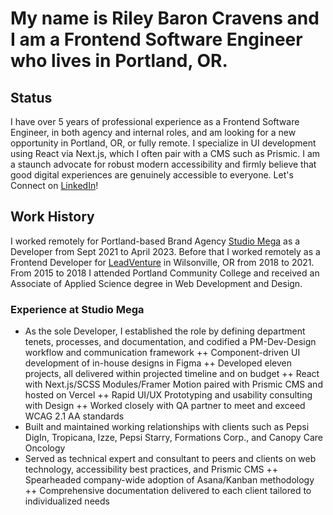# My name is Riley Baron Cravens and I am a Frontend Software Engineer who lives in Portland, OR.
## Status
 I have over 5 years of professional experience as a Frontend Software Engineer, in both agency and internal roles, and am looking for a new opportunity in Portland, OR, or fully remote. I specialize in UI development using React via Next.js, which I often pair with a CMS such as Prismic. I am a staunch advocate for robust modern accessibility and firmly believe that good digital experiences are genuinely accessible to everyone. Let's Connect on [LinkedIn](https://www.linkedin.com/in/riley-cravens/)!
 ## Work History
 I worked remotely for Portland-based Brand Agency [Studio Mega](https://www.studiomega.com/) as a Developer from Sept 2021 to April 2023. Before that I worked remotely as a Frontend Developer for [LeadVenture](https://www.leadventure.com/) in Wilsonville, OR from 2018 to 2021. From 2015 to 2018 I attended Portland Community College and received an Associate of Applied Science degree in Web Development and Design.
 ### Experience at Studio Mega
 + As the sole Developer, I established the role by defining department tenets, processes, and documentation, and codified a PM-Dev-Design workflow and communication framework
++ Component-driven UI development of in-house designs in Figma
++ Developed eleven projects, all delivered within projected timeline and on budget
++ React with Next.js/SCSS Modules/Framer Motion paired with Prismic CMS and hosted on Vercel
++ Rapid UI/UX Prototyping and usability consulting with Design
++ Worked closely with QA partner to meet and exceed WCAG 2.1 AA standards
+ Built and maintained working relationships with clients such as Pepsi DigIn, Tropicana, Izze, Pepsi Starry, Formations Corp., and Canopy Care Oncology
+ Served as technical expert and consultant to peers and clients on web technology, accessibility best practices, and Prismic CMS
++ Spearheaded company-wide adoption of Asana/Kanban methodology
++ Comprehensive documentation delivered to each client tailored to individualized needs
